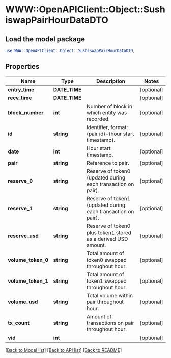 # WWW::OpenAPIClient::Object::SushiswapPairHourDataDTO

## Load the model package
```perl
use WWW::OpenAPIClient::Object::SushiswapPairHourDataDTO;
```

## Properties
Name | Type | Description | Notes
------------ | ------------- | ------------- | -------------
**entry_time** | **DATE_TIME** |  | [optional] 
**recv_time** | **DATE_TIME** |  | [optional] 
**block_number** | **int** | Number of block in which entity was recorded. | [optional] 
**id** | **string** | Identifier, format: (pair id)-(hour start timestamp). | [optional] 
**date** | **int** | Hour start timestamp. | [optional] 
**pair** | **string** | Reference to pair. | [optional] 
**reserve_0** | **string** | Reserve of token0 (updated during each transaction on pair). | [optional] 
**reserve_1** | **string** | Reserve of token1 (updated during each transaction on pair). | [optional] 
**reserve_usd** | **string** | Reserve of token0 plus token1 stored as a derived USD amount. | [optional] 
**volume_token_0** | **string** | Total amount of token0 swapped throughout hour. | [optional] 
**volume_token_1** | **string** | Total amount of token1 swapped throughout hour. | [optional] 
**volume_usd** | **string** | Total volume within pair throughout hour. | [optional] 
**tx_count** | **string** | Amount of transactions on pair throughout hour. | [optional] 
**vid** | **int** |  | [optional] 

[[Back to Model list]](../README.md#documentation-for-models) [[Back to API list]](../README.md#documentation-for-api-endpoints) [[Back to README]](../README.md)


